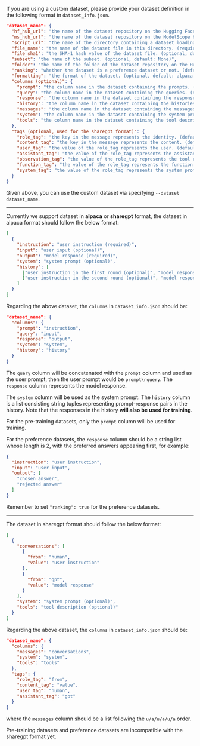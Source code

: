If you are using a custom dataset, please provide your dataset definition in the following format in `dataset_info.json`.

```json
"dataset_name": {
  "hf_hub_url": "the name of the dataset repository on the Hugging Face hub. (if specified, ignore script_url and file_name)",
  "ms_hub_url": "the name of the dataset repository on the ModelScope hub. (if specified, ignore script_url and file_name)",
  "script_url": "the name of the directory containing a dataset loading script. (if specified, ignore file_name)",
  "file_name": "the name of the dataset file in this directory. (required if above are not specified)",
  "file_sha1": "the SHA-1 hash value of the dataset file. (optional, does not affect training)",
  "subset": "the name of the subset. (optional, default: None)",
  "folder": "the name of the folder of the dataset repository on the Hugging Face hub. (optional, default: None)",
  "ranking": "whether the dataset is a preference dataset or not. (default: false)",
  "formatting": "the format of the dataset. (optional, default: alpaca, can be chosen from {alpaca, sharegpt})",
  "columns (optional)": {
    "prompt": "the column name in the dataset containing the prompts. (default: instruction)",
    "query": "the column name in the dataset containing the queries. (default: input)",
    "response": "the column name in the dataset containing the responses. (default: output)",
    "history": "the column name in the dataset containing the histories. (default: None)",
    "messages": "the column name in the dataset containing the messages. (default: conversations)",
    "system": "the column name in the dataset containing the system prompts. (default: None)",
    "tools": "the column name in the dataset containing the tool description. (default: None)"
  },
  "tags (optional, used for the sharegpt format)": {
    "role_tag": "the key in the message represents the identity. (default: from)",
    "content_tag": "the key in the message represents the content. (default: value)",
    "user_tag": "the value of the role_tag represents the user. (default: human)",
    "assistant_tag": "the value of the role_tag represents the assistant. (default: gpt)",
    "observation_tag": "the value of the role_tag represents the tool results. (default: observation)",
    "function_tag": "the value of the role_tag represents the function call. (default: function_call)",
    "system_tag": "the value of the role_tag represents the system prompt. (default: system, can override system column)"
  }
}
```

Given above, you can use the custom dataset via specifying `--dataset dataset_name`.

----

Currently we support dataset in **alpaca** or **sharegpt** format, the dataset in alpaca format should follow the below format:

```json
[
  {
    "instruction": "user instruction (required)",
    "input": "user input (optional)",
    "output": "model response (required)",
    "system": "system prompt (optional)",
    "history": [
      ["user instruction in the first round (optional)", "model response in the first round (optional)"],
      ["user instruction in the second round (optional)", "model response in the second round (optional)"]
    ]
  }
]
```

Regarding the above dataset, the `columns` in `dataset_info.json` should be:

```json
"dataset_name": {
  "columns": {
    "prompt": "instruction",
    "query": "input",
    "response": "output",
    "system": "system",
    "history": "history"
  }
}
```

The `query` column will be concatenated with the `prompt` column and used as the user prompt, then the user prompt would be `prompt\nquery`. The `response` column represents the model response.

The `system` column will be used as the system prompt. The `history` column is a list consisting string tuples representing prompt-response pairs in the history. Note that the responses in the history **will also be used for training**.

For the pre-training datasets, only the `prompt` column will be used for training.

For the preference datasets, the `response` column should be a string list whose length is 2, with the preferred answers appearing first, for example:

```json
{
  "instruction": "user instruction",
  "input": "user input",
  "output": [
    "chosen answer",
    "rejected answer"
  ]
}
```

Remember to set `"ranking": true` for the preference datasets.

----

The dataset in sharegpt format should follow the below format:

```json
[
  {
    "conversations": [
      {
        "from": "human",
        "value": "user instruction"
      },
      {
        "from": "gpt",
        "value": "model response"
      }
    ],
    "system": "system prompt (optional)",
    "tools": "tool description (optional)"
  }
]
```

Regarding the above dataset, the `columns` in `dataset_info.json` should be:

```json
"dataset_name": {
  "columns": {
    "messages": "conversations",
    "system": "system",
    "tools": "tools"
  },
  "tags": {
    "role_tag": "from",
    "content_tag": "value",
    "user_tag": "human",
    "assistant_tag": "gpt"
  }
}
```

where the `messages` column should be a list following the `u/a/u/a/u/a` order.

Pre-training datasets and preference datasets are incompatible with the sharegpt format yet.
